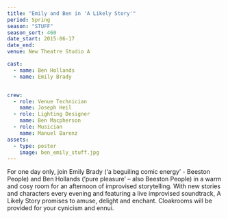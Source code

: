 ```yaml
---
title: "Emily and Ben in 'A Likely Story'"
period: Spring
season: "STUFF"
season_sort: 460
date_start: 2015-06-17
date_end:
venue: New Theatre Studio A

cast:
  - name: Ben Hollands
  - name: Emily Brady


crew:
  - role: Venue Technician
    name: Joseph Heil
  - role: Lighting Designer
    name: Ben Macpherson
  - role: Musician
    name: Manuel Barenz
assets:
  - type: poster
    image: ben_emily_stuff.jpg
---
```


For one day only, join Emily Brady (‘a beguiling comic energy’ - Beeston People) and Ben Hollands (‘pure pleasure’ – also Beeston People) in a warm and cosy room for an afternoon of improvised storytelling. With new stories and characters every evening and featuring a live improvised soundtrack, A Likely Story promises to amuse, delight and enchant. Cloakrooms will be provided for your cynicism and ennui.
